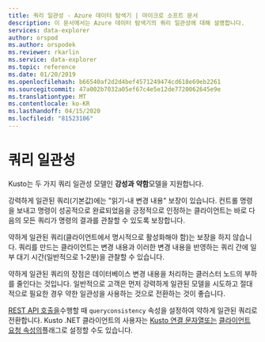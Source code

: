 ```yaml
---
title: 쿼리 일관성 - Azure 데이터 탐색기 | 마이크로 소프트 문서
description: 이 문서에서는 Azure 데이터 탐색기의 쿼리 일관성에 대해 설명합니다.
services: data-explorer
author: orspod
ms.author: orspodek
ms.reviewer: rkarlin
ms.service: data-explorer
ms.topic: reference
ms.date: 01/20/2019
ms.openlocfilehash: b66540af2d2d4bef4571249474cd618e69eb2261
ms.sourcegitcommit: 47a002b7032a05ef67c4e5e12de7720062645e9e
ms.translationtype: MT
ms.contentlocale: ko-KR
ms.lasthandoff: 04/15/2020
ms.locfileid: "81523106"
---
```

# <a name="query-consistency"></a>쿼리 일관성

Kusto는 두 가지 쿼리 일관성 모델인 **강성과** **약함**모델을 지원합니다.

강력하게 일관된 쿼리(기본값)에는 "읽기-내 변경 내용" 보장이 있습니다. 컨트롤 명령을 보내고 명령이 성공적으로 완료되었음을 긍정적으로 인정하는 클라이언트는 바로 다음의 모든 쿼리가 명령의 결과를 관찰할 수 있도록 보장합니다.

약하게 일관된 쿼리(클라이언트에서 명시적으로 활성화해야 함)는 보장을 하지 않습니다. 쿼리를 만드는 클라이언트는 변경 내용과 이러한 변경 내용을 반영하는 쿼리 간에 일부 대기 시간(일반적으로 1-2분)을 관찰할 수 있습니다.

약하게 일관된 쿼리의 장점은 데이터베이스 변경 내용을 처리하는 클러스터 노드의 부하를 줄인다는 것입니다. 일반적으로 고객은 먼저 강력하게 일관된 모델을 시도하고 절대적으로 필요한 경우 약한 일관성을 사용하는 것으로 전환하는 것이 좋습니다.

[REST API 호출을](../api/rest/request.md)수행할 때 `queryconsistency` 속성을 설정하여 약하게 일관된 쿼리로 전환합니다. Kusto .NET 클라이언트의 사용자는 [Kusto 연결 문자열또는](../api/connection-strings/kusto.md) [클라이언트 요청 속성의](../api/netfx/request-properties.md)플래그로 설정할 수도 있습니다.